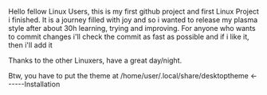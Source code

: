 Hello fellow Linux Users, this is my first github project and first Linux Project i finished.
It is a journey filled with joy and so i wanted to release my plasma style after about 30h learning, trying and improving. 
For anyone who wants to commit changes i'll check the commit as fast as possible and if i like it, then i'll add it

Thanks to the other Linuxers,
have a great day/night.

Btw, you have to put the theme at /home/user/.local/share/desktoptheme <------Installation
